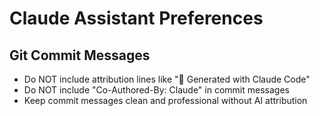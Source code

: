 # Claude Assistant Preferences

## Git Commit Messages
- Do NOT include attribution lines like "🤖 Generated with Claude Code" 
- Do NOT include "Co-Authored-By: Claude" in commit messages
- Keep commit messages clean and professional without AI attribution